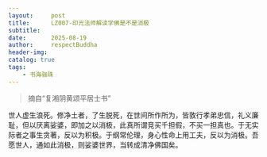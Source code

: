 ```yaml
---
layout:     post
title:      LZ007-印光法师解读学佛是不是消极
subtitle:   
date:       2025-08-19
author:     respectBuddha
header-img: 
catalog: true
tags:
    - 书海骊珠
---
```


> 摘自“复湘阴黄颂平居士书”

世人虚生浪死。修净土者，了生脱死，在世间所作所为，皆敦行孝弟忠信，礼义廉耻，但以厌离娑婆，即加之以消极，此真所谓竞买千担假，不买一担真也。于无实际者之事生贪著，反以为积极。于纲常伦理，身心性命上用工夫，反以为消极。吾愿世人，通如此消极，则娑婆世界，当转成清净佛国矣。

